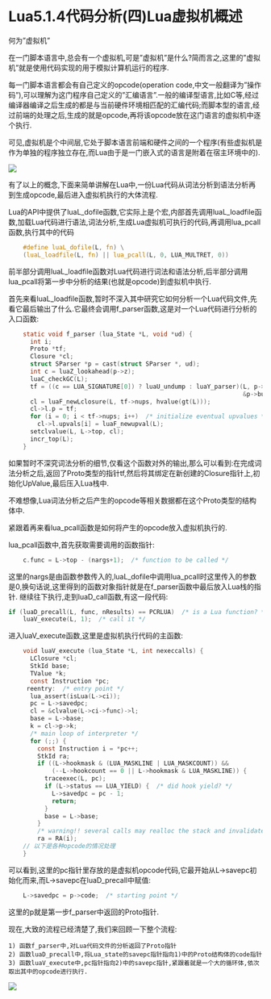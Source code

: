 # Lua5.1.4代码分析(四)Lua虚拟机概述

何为”虚拟机”

在一门脚本语言中,总会有一个虚拟机,可是”虚拟机”是什么?简而言之,这里的”虚拟机”就是使用代码实现的用于模拟计算机运行的程序.

每一门脚本语言都会有自己定义的opcode(operation code,中文一般翻译为”操作码”),可以理解为这门程序自己定义的”汇编语言”.一般的编译型语言,比如C等,经过编译器编译之后生成的都是与当前硬件环境相匹配的汇编代码;而脚本型的语言,经过前端的处理之后,生成的就是opcode,再将该opcode放在这门语言的虚拟机中逐个执行.

可见,虚拟机是个中间层,它处于脚本语言前端和硬件之间的一个程序(有些虚拟机是作为单独的程序独立存在,而Lua由于是一门嵌入式的语言是附着在宿主环境中的).


![](https://wyyhzc.gitbooks.io/gifs/content/vm1-290x300.png)

有了以上的概念,下面来简单讲解在Lua中,一份Lua代码从词法分析到语法分析再到生成opcode,最后进入虚拟机执行的大体流程.

Lua的API中提供了luaL_dofile函数,它实际上是个宏,内部首先调用luaL_loadfile函数,加载Lua代码进行语法,词法分析,生成Lua虚拟机可执行的代码,再调用lua_pcall函数,执行其中的代码

```C
    #define luaL_dofile(L, fn) \
    (luaL_loadfile(L, fn) || lua_pcall(L, 0, LUA_MULTRET, 0))
```

前半部分调用luaL_loadfile函数对Lua代码进行词法和语法分析,后半部分调用lua_pcall将第一步中分析的结果(也就是opcode)到虚拟机中执行.

首先来看luaL_loadfile函数,暂时不深入其中研究它如何分析一个Lua代码文件,先看它最后输出了什么.它最终会调用f_parser函数,这是对一个Lua代码进行分析的入口函数:

```C
    static void f_parser (lua_State *L, void *ud) {
      int i;
      Proto *tf;
      Closure *cl;
      struct SParser *p = cast(struct SParser *, ud);
      int c = luaZ_lookahead(p->z);
      luaC_checkGC(L);
      tf = ((c == LUA_SIGNATURE[0]) ? luaU_undump : luaY_parser)(L, p->z,
                                                                 &p->buff, p->name);
      cl = luaF_newLclosure(L, tf->nups, hvalue(gt(L)));
      cl->l.p = tf;
      for (i = 0; i < tf->nups; i++)  /* initialize eventual upvalues */
        cl->l.upvals[i] = luaF_newupval(L);
      setclvalue(L, L->top, cl);
      incr_top(L);
    }

```

如果暂时不深究词法分析的细节,仅看这个函数对外的输出,那么可以看到:在完成词法分析之后,返回了Proto类型的指针tf,然后将其绑定在新创建的Closure指针上,初始化UpValue,最后压入Lua栈中.

不难想像,Lua词法分析之后产生的opcode等相关数据都在这个Proto类型的结构体中.

紧跟着再来看lua_pcall函数是如何将产生的opcode放入虚拟机执行的.

lua_pcall函数中,首先获取需要调用的函数指针:


```C
    c.func = L->top - (nargs+1);  /* function to be called */
```

这里的nargs是由函数参数传入的,luaL_dofile中调用lua_pcall时这里传入的参数是0,换句话说,这里得到的函数对象指针就是在f_parser函数中最后放入Lua栈的指针.
继续往下执行,走到luaD_call函数,有这一段代码:

```C
if (luaD_precall(L, func, nResults) == PCRLUA)  /* is a Lua function? */
    luaV_execute(L, 1);  /* call it */
```

进入luaV_execute函数,这里是虚拟机执行代码的主函数:

```C
    void luaV_execute (lua_State *L, int nexeccalls) {
      LClosure *cl;
      StkId base;
      TValue *k;
      const Instruction *pc;
     reentry:  /* entry point */
      lua_assert(isLua(L->ci));
      pc = L->savedpc;
      cl = &clvalue(L->ci->func)->l;
      base = L->base;
      k = cl->p->k;
      /* main loop of interpreter */
      for (;;) {
        const Instruction i = *pc++;
        StkId ra;
        if ((L->hookmask & (LUA_MASKLINE | LUA_MASKCOUNT)) &&
            (--L->hookcount == 0 || L->hookmask & LUA_MASKLINE)) {
          traceexec(L, pc);
          if (L->status == LUA_YIELD) {  /* did hook yield? */
            L->savedpc = pc - 1;
            return;
          }
          base = L->base;
        }
        /* warning!! several calls may realloc the stack and invalidate `ra' */
        ra = RA(i);
    // 以下是各种opcode的情况处理
    }
```

可以看到,这里的pc指针里存放的是虚拟机opcode代码,它最开始从L->savepc初始化而来,而L->savepc在luaD_precall中赋值:

```C
    L->savedpc = p->code;  /* starting point */
```

这里的p就是第一步f_parser中返回的Proto指针.

现在,大致的流程已经清楚了,我们来回顾一下整个流程:

    1) 函数f_parser中,对Lua代码文件的分析返回了Proto指针
    2) 函数luaD_precall中,将Lua_state的savepc指针指向1)中的Proto结构体的code指针
    3) 函数luaV_execute中,pc指针指向2)中的savepc指针,紧跟着就是一个大的循环体,依次取出其中的opcode进行执行.
    
    
![](https://wyyhzc.gitbooks.io/gifs/content/lua_VM-211x300.png)    